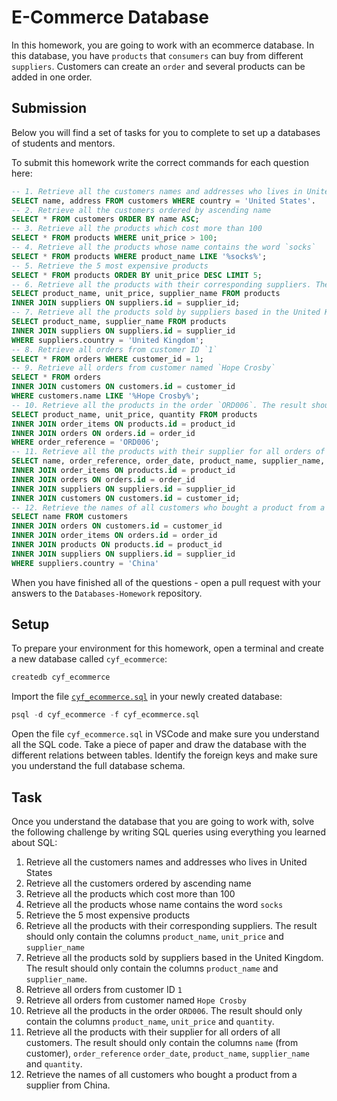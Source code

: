 # E-Commerce Database

In this homework, you are going to work with an ecommerce database. In this database, you have `products` that `consumers` can buy from different `suppliers`. Customers can create an `order` and several products can be added in one order.

## Submission

Below you will find a set of tasks for you to complete to set up a databases of students and mentors.

To submit this homework write the correct commands for each question here:

```sql
-- 1. Retrieve all the customers names and addresses who lives in United States
SELECT name, address FROM customers WHERE country = 'United States'.
-- 2. Retrieve all the customers ordered by ascending name
SELECT * FROM customers ORDER BY name ASC;
-- 3. Retrieve all the products which cost more than 100
SELECT * FROM products WHERE unit_price > 100;
-- 4. Retrieve all the products whose name contains the word `socks`
SELECT * FROM products WHERE product_name LIKE '%socks%';
-- 5. Retrieve the 5 most expensive products
SELECT * FROM products ORDER BY unit_price DESC LIMIT 5;
-- 6. Retrieve all the products with their corresponding suppliers. The result should only contain the columns `product_name`, `unit_price` and `supplier_name`
SELECT product_name, unit_price, supplier_name FROM products
INNER JOIN suppliers ON suppliers.id = supplier_id;
-- 7. Retrieve all the products sold by suppliers based in the United Kingdom. The result should only contain the columns `product_name` and `supplier_name`.
SELECT product_name, supplier_name FROM products
INNER JOIN suppliers ON suppliers.id = supplier_id
WHERE suppliers.country = 'United Kingdom';
-- 8. Retrieve all orders from customer ID `1`
SELECT * FROM orders WHERE customer_id = 1;
-- 9. Retrieve all orders from customer named `Hope Crosby`
SELECT * FROM orders 
INNER JOIN customers ON customers.id = customer_id
WHERE customers.name LIKE '%Hope Crosby%';
-- 10. Retrieve all the products in the order `ORD006`. The result should only contain the columns `product_name`, `unit_price` and `quantity`.
SELECT product_name, unit_price, quantity FROM products
INNER JOIN order_items ON products.id = product_id
INNER JOIN orders ON orders.id = order_id
WHERE order_reference = 'ORD006';
-- 11. Retrieve all the products with their supplier for all orders of all customers. The result should only contain the columns `name` (from customer), `order_reference` `order_date`, `product_name`, `supplier_name` and `quantity`.
SELECT name, order_reference, order_date, product_name, supplier_name, quantity FROM products
INNER JOIN order_items ON products.id = product_id
INNER JOIN orders ON orders.id = order_id
INNER JOIN suppliers ON suppliers.id = supplier_id
INNER JOIN customers ON customers.id = customer_id;
-- 12. Retrieve the names of all customers who bought a product from a supplier from China.
SELECT name FROM customers
INNER JOIN orders ON customers.id = customer_id
INNER JOIN order_items ON orders.id = order_id
INNER JOIN products ON products.id = product_id
INNER JOIN suppliers ON suppliers.id = supplier_id
WHERE suppliers.country = 'China'

```

When you have finished all of the questions - open a pull request with your answers to the `Databases-Homework` repository.

## Setup

To prepare your environment for this homework, open a terminal and create a new database called `cyf_ecommerce`:

```sql
createdb cyf_ecommerce
```

Import the file [`cyf_ecommerce.sql`](./cyf_ecommerce.sql) in your newly created database:

```sql
psql -d cyf_ecommerce -f cyf_ecommerce.sql
```

Open the file `cyf_ecommerce.sql` in VSCode and make sure you understand all the SQL code. Take a piece of paper and draw the database with the different relations between tables. Identify the foreign keys and make sure you understand the full database schema.

## Task

Once you understand the database that you are going to work with, solve the following challenge by writing SQL queries using everything you learned about SQL:

1. Retrieve all the customers names and addresses who lives in United States
2. Retrieve all the customers ordered by ascending name
3. Retrieve all the products which cost more than 100
4. Retrieve all the products whose name contains the word `socks`
5. Retrieve the 5 most expensive products
6. Retrieve all the products with their corresponding suppliers. The result should only contain the columns `product_name`, `unit_price` and `supplier_name`
7. Retrieve all the products sold by suppliers based in the United Kingdom. The result should only contain the columns `product_name` and `supplier_name`.
8. Retrieve all orders from customer ID `1`
9. Retrieve all orders from customer named `Hope Crosby`
10. Retrieve all the products in the order `ORD006`. The result should only contain the columns `product_name`, `unit_price` and `quantity`.
11. Retrieve all the products with their supplier for all orders of all customers. The result should only contain the columns `name` (from customer), `order_reference` `order_date`, `product_name`, `supplier_name` and `quantity`.
12. Retrieve the names of all customers who bought a product from a supplier from China.
